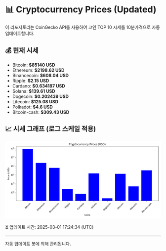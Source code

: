 
# 📊 Cryptocurrency Prices (Updated)

이 리포지토리는 CoinGecko API를 사용하여 코인 TOP 10 시세를 10분가격으로 자동 업데이트합니다.

## 💰 현재 시세
- Bitcoin: **$85140 USD**
- Ethereum: **$2198.62 USD**
- Binancecoin: **$608.04 USD**
- Ripple: **$2.15 USD**
- Cardano: **$0.634187 USD**
- Solana: **$139.61 USD**
- Dogecoin: **$0.202439 USD**
- Litecoin: **$125.08 USD**
- Polkadot: **$4.6 USD**
- Bitcoin-cash: **$309.43 USD**

## 📈 시세 그래프 (로그 스케일 적용)
![Crypto Prices](crypto_prices.png)

⏳ 업데이트 시간: 2025-03-01 17:24:34 (UTC)

---
자동 업데이트 봇에 의해 관리됩니다.
